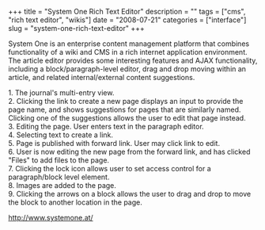 +++
title = "System One Rich Text Editor"
description = ""
tags = ["cms", "rich text editor", "wikis"]
date = "2008-07-21"
categories = ["interface"]
slug = "system-one-rich-text-editor"
+++


<p>System One is an enterprise content management platform that combines functionality of a wiki and CMS in a rich internet application environment. The article editor provides some interesting features and AJAX functionality, including a block/paragraph-level editor, drag and drop moving within an article, and related internal/external content suggestions.</p>
<div id="screens-full" class="clear"><div class="caption">1. The journal's multi-entry view.</div><div class="fullimg clear"><a href="http://media.konigi.com/interface/systemone-rich-text-editor-1.png" class="group" rel="group" title="1. The journal's multi-entry view."><img src="http://media.konigi.com/interface/systemone-rich-text-editor-1.png" alt="" class="img-responsive"></a></div></div><div id="screens-full" class="clear"><div class="caption">2. Clicking the link to create a new page displays an input to provide the page name, and shows suggestions for pages that are similarly named. Clicking one of the suggestions allows the user to edit that page instead.</div><div class="fullimg clear"><a href="http://media.konigi.com/interface/systemone-rich-text-editor-2.png" class="group" rel="group" title="2. Clicking the link to create a new page displays an input to provide the page name, and shows sugg..."><img src="http://media.konigi.com/interface/systemone-rich-text-editor-2.png" alt="" class="img-responsive"></a></div></div><div id="screens-full" class="clear"><div class="caption">3. Editing the page. User enters text in the paragraph editor.</div><div class="fullimg clear"><a href="http://media.konigi.com/interface/systemone-rich-text-editor-3.png" class="group" rel="group" title="3. Editing the page. User enters text in the paragraph editor."><img src="http://media.konigi.com/interface/systemone-rich-text-editor-3.png" alt="" class="img-responsive"></a></div></div><div id="screens-full" class="clear"><div class="caption">4. Selecting text to create a link.</div><div class="fullimg clear"><a href="http://media.konigi.com/interface/systemone-rich-text-editor-4.png" class="group" rel="group" title="4. Selecting text to create a link."><img src="http://media.konigi.com/interface/systemone-rich-text-editor-4.png" alt="" class="img-responsive"></a></div></div><div id="screens-full" class="clear"><div class="caption">5. Page is published with forward link. User may click link to edit.</div><div class="fullimg clear"><a href="http://media.konigi.com/interface/systemone-rich-text-editor-5.png" class="group" rel="group" title="5. Page is published with forward link. User may click link to edit."><img src="http://media.konigi.com/interface/systemone-rich-text-editor-5.png" alt="" class="img-responsive"></a></div></div><div id="screens-full" class="clear"><div class="caption">6. User is now editing the new page from the forward link, and has clicked &quot;Files&quot; to add files to the page.</div><div class="fullimg clear"><a href="http://media.konigi.com/interface/systemone-rich-text-editor-6.png" class="group" rel="group" title="6. User is now editing the new page from the forward link, and has clicked &quot;Files&quot; to add ..."><img src="http://media.konigi.com/interface/systemone-rich-text-editor-6.png" alt="" class="img-responsive"></a></div></div><div id="screens-full" class="clear"><div class="caption">7. Clicking the lock icon allows user to set access control for a paragraph/block level element.</div><div class="fullimg clear"><a href="http://media.konigi.com/interface/systemone-rich-text-editor-7.png" class="group" rel="group" title="7. Clicking the lock icon allows user to set access control for a paragraph/block level element."><img src="http://media.konigi.com/interface/systemone-rich-text-editor-7.png" alt="" class="img-responsive"></a></div></div><div id="screens-full" class="clear"><div class="caption">8. Images are added to the page.</div><div class="fullimg clear"><a href="http://media.konigi.com/interface/systemone-rich-text-editor-8.png" class="group" rel="group" title="8. Images are added to the page."><img src="http://media.konigi.com/interface/systemone-rich-text-editor-8.png" alt="" class="img-responsive"></a></div></div><div id="screens-full" class="clear"><div class="caption">9. Clicking the arrows on a block allows the user to drag and drop to move the block to another location in the page.</div><div class="fullimg clear"><a href="http://media.konigi.com/interface/systemone-rich-text-editor-9.png" class="group" rel="group" title="9. Clicking the arrows on a block allows the user to drag and drop to move the block to another loca..."><img src="http://media.konigi.com/interface/systemone-rich-text-editor-9.png" alt="" class="img-responsive"></a></div></div>        
<p><a href="http://www.systemone.at/">http://www.systemone.at/</a></p>

